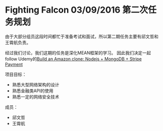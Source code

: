 # Fighting Falcon 03/09/2016 第二次任务规划

由于大部分组员这段时间都忙于准备考试和面试，所以第二期任务主要有邱文哲和王霄航负责。

经过我们讨论，我们这期的任务是深化MEAN框架的学习。 因此我们决定一起follow Udemy的[Build an Amazon clone: Nodejs + MongoDB + Stripe Payment](https://www.udemy.com/build-an-amazon-clone-nodejs-stripe-elasticsearch/)

项目目标：
- 熟悉大型网络架构的设计
- 熟悉金融类API的使用
- 熟悉一定的网络安全技术

成员：
- 邱文哲
- 王霄航